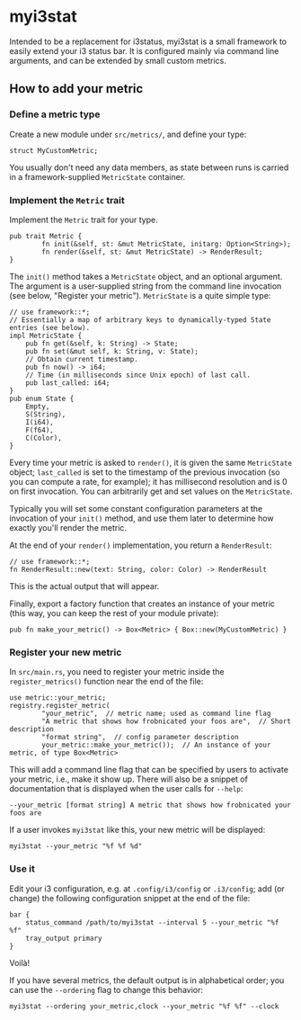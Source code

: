 # myi3stat

Intended to be a replacement for i3status, myi3stat is a small framework to
easily extend your i3 status bar. It is configured mainly via command line
arguments, and can be extended by small custom metrics.

## How to add your metric

### Define a metric type

Create a new module under `src/metrics/`, and define your type:

    struct MyCustomMetric;

You usually don't need any data members, as state between runs is carried in a
framework-supplied `MetricState` container.

### Implement the `Metric` trait

Implement the `Metric` trait for your type.

    pub trait Metric {
            fn init(&self, st: &mut MetricState, initarg: Option<String>);
            fn render(&self, st: &mut MetricState) -> RenderResult;
    }

The `init()` method takes a `MetricState` object, and an optional argument. The
argument is a user-supplied string from the command line invocation (see below,
"Register your metric"). `MetricState` is a quite simple type:

    // use framework::*;
    // Essentially a map of arbitrary keys to dynamically-typed State entries (see below).
    impl MetricState {
        pub fn get(&self, k: String) -> State;
        pub fn set(&mut self, k: String, v: State);
        // Obtain current timestamp.
        pub fn now() -> i64;
        // Time (in milliseconds since Unix epoch) of last call.
        pub last_called: i64;
    }
    pub enum State {
        Empty,
        S(String),
        I(i64),
        F(f64),
        C(Color),
    }

Every time your metric is asked to `render()`, it is given the same
`MetricState` object; `last_called` is set to the timestamp of the previous
invocation (so you can compute a rate, for example); it has millisecond
resolution and is 0 on first invocation. You can arbitrarily get and set values
on the `MetricState`.

Typically you will set some constant configuration parameters at the invocation
of your `init()` method, and use them later to determine how exactly you'll
render the metric.

At the end of your `render()` implementation, you return a `RenderResult`:

    // use framework::*;
    fn RenderResult::new(text: String, color: Color) -> RenderResult

This is the actual output that will appear.

Finally, export a factory function that creates an instance of your metric
(this way, you can keep the rest of your module private):

    pub fn make_your_metric() -> Box<Metric> { Box::new(MyCustomMetric) }

### Register your new metric

In `src/main.rs`, you need to register your metric inside the
`register_metrics()` function near the end of the file:

    use metric::your_metric;
    registry.register_metric(
            "your_metric",  // metric name; used as command line flag
            "A metric that shows how frobnicated your foos are",  // Short description
            "format string",  // config parameter description
            your_metric::make_your_metric());  // An instance of your metric, of type Box<Metric>

This will add a command line flag that can be specified by users to activate
your metric, i.e., make it show up. There will also be a snippet of
documentation that is displayed when the user calls for `--help`:

    --your_metric [format string] A metric that shows how frobnicated your foos are

If a user invokes `myi3stat` like this, your new metric will be displayed:

    myi3stat --your_metric "%f %f %d"

### Use it

Edit your i3 configuration, e.g. at `.config/i3/config` or `.i3/config`; add
(or change) the following configuration snippet at the end of the file:

    bar {
        status_command /path/to/myi3stat --interval 5 --your_metric "%f %f"
        tray_output primary
    }

Voilà!

If you have several metrics, the default output is in alphabetical order; you can use the
`--ordering` flag to change this behavior:

    myi3stat --ordering your_metric,clock --your_metric "%f %f" --clock
